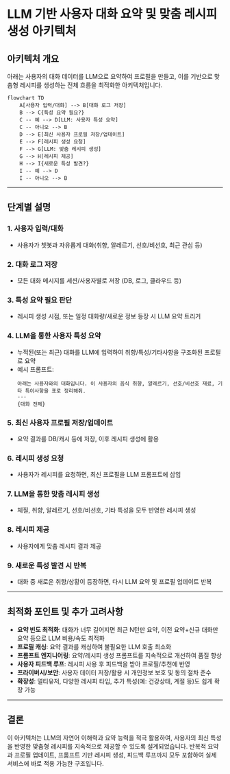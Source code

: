 # LLM 기반 사용자 대화 요약 및 맞춤 레시피 생성 아키텍처

## 아키텍처 개요

아래는 사용자의 대화 데이터를 LLM으로 요약하여 프로필을 만들고, 이를 기반으로 맞춤형 레시피를 생성하는 전체 흐름을 최적화한 아키텍처입니다.

```mermaid
flowchart TD
    A[사용자 입력/대화] --> B[대화 로그 저장]
    B --> C{특성 요약 필요?}
    C -- 예 --> D[LLM: 사용자 특성 요약]
    C -- 아니오 --> B
    D --> E[최신 사용자 프로필 저장/업데이트]
    E --> F[레시피 생성 요청]
    F --> G[LLM: 맞춤 레시피 생성]
    G --> H[레시피 제공]
    H --> I{새로운 특성 발견?}
    I -- 예 --> D
    I -- 아니오 --> B
```

---

## 단계별 설명

### 1. 사용자 입력/대화
- 사용자가 챗봇과 자유롭게 대화(취향, 알레르기, 선호/비선호, 최근 관심 등)

### 2. 대화 로그 저장
- 모든 대화 메시지를 세션/사용자별로 저장 (DB, 로그, 클라우드 등)

### 3. 특성 요약 필요 판단
- 레시피 생성 시점, 또는 일정 대화량/새로운 정보 등장 시 LLM 요약 트리거

### 4. LLM을 통한 사용자 특성 요약
- 누적된(또는 최근) 대화를 LLM에 입력하여 취향/특성/기타사항을 구조화된 프로필로 요약
- 예시 프롬프트:
  ```
  아래는 사용자와의 대화입니다. 이 사용자의 음식 취향, 알레르기, 선호/비선호 재료, 기타 특이사항을 표로 정리해줘.
  ---
  {대화 전체}
  ```

### 5. 최신 사용자 프로필 저장/업데이트
- 요약 결과를 DB/캐시 등에 저장, 이후 레시피 생성에 활용

### 6. 레시피 생성 요청
- 사용자가 레시피를 요청하면, 최신 프로필을 LLM 프롬프트에 삽입

### 7. LLM을 통한 맞춤 레시피 생성
- 체질, 취향, 알레르기, 선호/비선호, 기타 특성을 모두 반영한 레시피 생성

### 8. 레시피 제공
- 사용자에게 맞춤 레시피 결과 제공

### 9. 새로운 특성 발견 시 반복
- 대화 중 새로운 취향/상황이 등장하면, 다시 LLM 요약 및 프로필 업데이트 반복

---

## 최적화 포인트 및 추가 고려사항

- **요약 빈도 최적화**: 대화가 너무 길어지면 최근 N턴만 요약, 이전 요약+신규 대화만 요약 등으로 LLM 비용/속도 최적화
- **프로필 캐싱**: 요약 결과를 캐싱하여 불필요한 LLM 호출 최소화
- **프롬프트 엔지니어링**: 요약/레시피 생성 프롬프트를 지속적으로 개선하여 품질 향상
- **사용자 피드백 루프**: 레시피 사용 후 피드백을 받아 프로필/추천에 반영
- **프라이버시/보안**: 사용자 데이터 저장/활용 시 개인정보 보호 및 동의 절차 준수
- **확장성**: 멀티유저, 다양한 레시피 타입, 추가 특성(예: 건강상태, 계절 등)도 쉽게 확장 가능

---

## 결론

이 아키텍처는 LLM의 자연어 이해력과 요약 능력을 적극 활용하여, 사용자의 최신 특성을 반영한 맞춤형 레시피를 지속적으로 제공할 수 있도록 설계되었습니다. 반복적 요약과 프로필 업데이트, 프롬프트 기반 레시피 생성, 피드백 루프까지 모두 포함하여 실제 서비스에 바로 적용 가능한 구조입니다. 